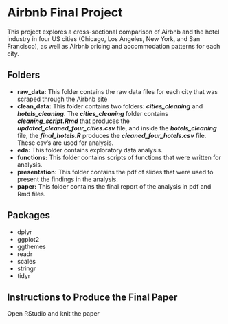 # Airbnb Final Project
This project explores a cross-sectional comparison of Airbnb and the hotel industry in four US cities (Chicago, Los Angeles, New York, and San Francisco), as well as Airbnb pricing and accommodation patterns for each city. 


## Folders
* __raw_data:__
This folder contains the raw data files for each city that was scraped through the Airbnb site
* __clean_data:__
This folder contains two folders: ***cities_cleaning*** and ***hotels_cleaning***. The ***cities_cleaning*** folder contains ***cleaning_script.Rmd*** that produces the ***updated_cleaned_four_cities.csv*** file, and inside the ***hotels_cleaning*** file, the ***final_hotels.R*** produces the ***cleaned_four_hotels.csv*** file. These csv’s are used for analysis.   
* __eda:__
This folder contains exploratory data analysis. 
* __functions:__ 
This folder contains scripts of functions that were written for analysis.
* __presentation:__ This folder contains the pdf of slides that were used to present the findings in the analysis.
* __paper:__ This folder contains the final report of the analysis in pdf and Rmd files. 


## Packages
* dplyr
* ggplot2
* ggthemes
* readr
* scales
* stringr
* tidyr


## Instructions to Produce the Final Paper
Open RStudio and knit the paper
